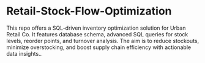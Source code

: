 # Retail-Stock-Flow-Optimization
This repo offers a SQL-driven inventory optimization solution for Urban Retail Co. It features database schema, advanced SQL queries for stock levels, reorder points, and turnover analysis. The aim is to reduce stockouts, minimize overstocking, and boost supply chain efficiency with actionable data insights..
